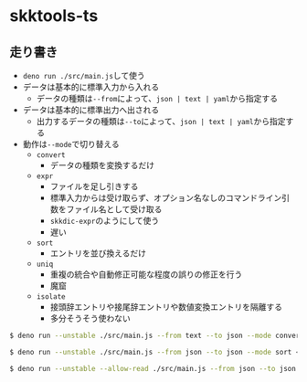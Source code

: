 # skktools-ts

## 走り書き

- `deno run ./src/main.js`して使う
- データは基本的に標準入力から入れる
  - データの種類は`--from`によって、`json | text | yaml`から指定する
- データは基本的に標準出力へ出される
  - 出力するデータの種類は`--to`によって、`json | text | yaml`から指定する
- 動作は`--mode`で切り替える
  - `convert`
    - データの種類を変換するだけ
  - `expr`
    - ファイルを足し引きする
    - 標準入力からは受け取らず、オプション名なしのコマンドライン引数をファイル名として受け取る
    - `skkdic-expr`のようにして使う
    - 遅い
  - `sort`
    - エントリを並び換えるだけ
  - `uniq`
    - 重複の統合や自動修正可能な程度の誤りの修正を行う
    - 魔窟
  - `isolate`
    - 接頭辞エントリや接尾辞エントリや数値変換エントリを隔離する
    - 多分そうそう使わない

```examples.sh
$ deno run --unstable ./src/main.js --from text --to json --mode convert < SKK-JISYO.L.txt > SKK-JISYO.L.json

$ deno run --unstable ./src/main.js --from json --to json --mode sort < SKK-JISYO.L.json > SKK-JISYO.L.json@new

$ deno run --unstable --allow-read ./src/main.js --from json --to json --mode expr -- JISYO_1 + JISYO_2 - WRONG_JISYO
```
